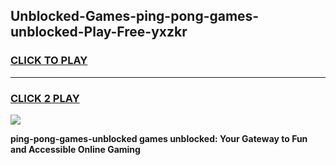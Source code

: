 
## Unblocked-Games-ping-pong-games-unblocked-Play-Free-yxzkr
<h3>
<a href="https://premium76.site?title=ping-pong-games-unblocked&ref=12A">CLICK TO PLAY</a></h3>
<hr>

<h3>
<a href="https://premium76.site?title=ping-pong-games-unblocked&ref=12A">CLICK 2 PLAY</a>
  
</h3>

<a href="https://premium76.site?title=ping-pong-games-unblocked&ref=12A"><img src="https://clearcache.store/games.png"></a>


**ping-pong-games-unblocked games unblocked: Your Gateway to Fun and Accessible Online Gaming**
